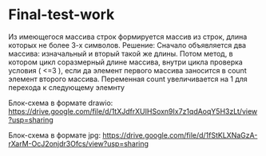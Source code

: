 # Final-test-work
Из имеющегося массива строк формируется массив из строк, длина которых не более 3-х символов. 
Решение:
Сначало объявляется два массива: изначальный и вторый такой же длины. Потом метод, в котором цикл соразмерный длине массива, внутри цикла проверка условия ( <=3 ), если да элемент первого массива заносится в count элемент второго массива. 
Переменная count увеличивается на 1 для перехода к следующему элемнту

Блок-схема в формате drawio: https://drive.google.com/file/d/1tXJdfrXUIHSoxn9Ix7z1qdAoqY5H3zLt/view?usp=sharing

Блок-схема в формате jpg: https://drive.google.com/file/d/1fStKLXNaGzA-rXarM-OcJ2onjdr3Ofcs/view?usp=sharing

